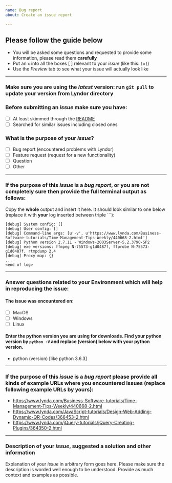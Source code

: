 ```yaml
---
name: Bug report
about: Create an issue report

---
```


## Please follow the guide below

- You will be asked some questions and requested to provide some information, please read them **carefully**
- Put an `x` into all the boxes [ ] relevant to your *issue* (like this: `[x]`)
- Use the *Preview* tab to see what your issue will actually look like

---

### Make sure you are using the *latest* version: run `git pull` to update your version from Lyndor directory

### Before submitting an *issue* make sure you have:
- [ ] At least skimmed through the [README](https://github.com/ankitsejwal/Lyndor/blob/master/README.md)
- [ ] Searched for similar issues including closed ones

### What is the purpose of your *issue*?
- [ ] Bug report (encountered problems with Lyndor)
- [ ] Feature request (request for a new functionality)
- [ ] Question
- [ ] Other

---

### If the purpose of this *issue* is a *bug report*,  or you are not completely sure then provide the full terminal output as follows:
Copy the **whole** output and insert it here. It should look similar to one below (replace it with **your** log inserted between triple ```):

```
[debug] System config: []
[debug] User config: []
[debug] Command-line args: [u'-v', u'https://www.lynda.com/Business-Software-tutorials/Time-Management-Tips-Weekly/440668-2.html']
[debug] Python version 2.7.11 - Windows-2003Server-5.2.3790-SP2
[debug] exe versions: ffmpeg N-75573-g1d0487f, ffprobe N-75573-g1d0487f, rtmpdump 2.4
[debug] Proxy map: {}
...
<end of log>
```
---

### Answer questions related to your Environment which will help in reproducing the issue:

#### The issue was encountered on:
- [ ] MacOS
- [ ] Windows
- [ ] Linux

#### Enter the python version you are using for downloads. Find your python version by `python -V` and replace (version) below with your python version.
- python (version) [like python 3.6.3]

---

### If the purpose of this *issue* is a *bug report* please provide all kinds of example URLs where you encountered issues (replace following example URLs by **yours**):
- https://www.lynda.com/Business-Software-tutorials/Time-Management-Tips-Weekly/440668-2.html
- https://www.lynda.com/JavaScript-tutorials/Design-Web-Adding-Dynamic-QR-Codes/366453-2.html
- https://www.lynda.com/jQuery-tutorials/jQuery-Creating-Plugins/364350-2.html

---

### Description of your *issue*, suggested a solution and other information

Explanation of your *issue* in arbitrary form goes here. Please make sure the description is worded well enough to be understood. Provide as much context and examples as possible.
